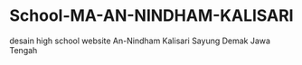# School-MA-AN-NINDHAM-KALISARI
desain high school website An-Nindham Kalisari Sayung Demak Jawa Tengah
